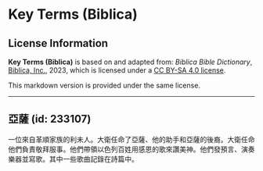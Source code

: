 # Key Terms (Biblica)

## License Information

**Key Terms (Biblica)** is based on and adapted from: _Biblica Bible Dictionary_, [Biblica, Inc.](https://www.biblica.com/), 2023, which is licensed under a [CC BY-SA 4.0 license](https://creativecommons.org/licenses/by-sa/4.0/legalcode.en).

This markdown version is provided under the same license.



--------------------------------

## 亞薩 (id: 233107)

一位來自革順家族的利未人。大衛任命了亞薩、他的助手和亞薩的後裔。大衛任命他們負責敬拜服事。他們帶領以色列百姓用感恩的歌來讚美神。他們發預言、演奏樂器並寫歌。其中一些歌曲記錄在詩篇中。


